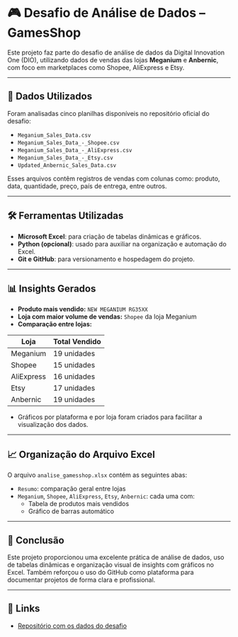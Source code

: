 # 🎮 Desafio de Análise de Dados – GamesShop

Este projeto faz parte do desafio de análise de dados da Digital Innovation One (DIO), utilizando dados de vendas das lojas **Meganium** e **Anbernic**, com foco em marketplaces como Shopee, AliExpress e Etsy.

---

## 📁 Dados Utilizados

Foram analisadas cinco planilhas disponíveis no repositório oficial do desafio:

- `Meganium_Sales_Data.csv`
- `Meganium_Sales_Data_-_Shopee.csv`
- `Meganium_Sales_Data_-_AliExpress.csv`
- `Meganium_Sales_Data_-_Etsy.csv`
- `Updated_Anbernic_Sales_Data.csv`

Esses arquivos contêm registros de vendas com colunas como: produto, data, quantidade, preço, país de entrega, entre outros.

---

## 🛠️ Ferramentas Utilizadas

- **Microsoft Excel**: para criação de tabelas dinâmicas e gráficos.
- **Python (opcional)**: usado para auxiliar na organização e automação do Excel.
- **Git e GitHub**: para versionamento e hospedagem do projeto.

---

## 📊 Insights Gerados

- **Produto mais vendido:** `NEW MEGANIUM RG35XX`
- **Loja com maior volume de vendas:** `Shopee` da loja Meganium
- **Comparação entre lojas:**

| Loja        | Total Vendido |
|-------------|----------------|
| Meganium    | 19 unidades    |
| Shopee      | 15 unidades    |
| AliExpress  | 16 unidades    |
| Etsy        | 17 unidades    |
| Anbernic    | 19 unidades    |

- Gráficos por plataforma e por loja foram criados para facilitar a visualização dos dados.

---

## 📈 Organização do Arquivo Excel

O arquivo `analise_gamesshop.xlsx` contém as seguintes abas:

- `Resumo`: comparação geral entre lojas
- `Meganium`, `Shopee`, `AliExpress`, `Etsy`, `Anbernic`: cada uma com:
  - Tabela de produtos mais vendidos
  - Gráfico de barras automático

---

## 🚀 Conclusão

Este projeto proporcionou uma excelente prática de análise de dados, uso de tabelas dinâmicas e organização visual de insights com gráficos no Excel. Também reforçou o uso do GitHub como plataforma para documentar projetos de forma clara e profissional.

---

## 🔗 Links

- [Repositório com os dados do desafio](https://github.com/digitalinnovationone/dataset-gamesshop)

